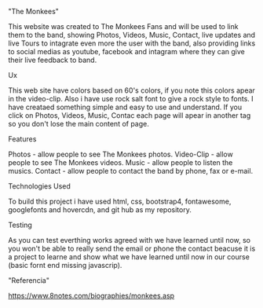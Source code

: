 "The Monkees"

This website was created to The Monkees Fans and will be used to link them to the band,
showing Photos, Videos, Music, Contact, live updates and live Tours
to intagrate even more the user with the band, also providing links to social medias
as youtube, facebook and intagram where they can give their live feedback to band.

Ux

This web site have colors based on 60's colors, if you note this colors apear in the video-clip.
Also i have use rock salt font to give a rock style to fonts.
I have creataed something simple and easy to use and understand.
If you click on Photos, Videos, Music, Contac each page will apear in another tag so you don't lose the main content of page.
 
 
Features

Photos - allow people to see The Monkees photos.
Video-Clip - allow people to see The Monkees videos.
Music - allow people to listen the musics.
Contact - allow people to contact the band by phone, fax or e-mail.

Technologies Used

To build this project i have used html, css, bootstrap4, fontawesome, googlefonts and hovercdn,
and git hub as my repository.

Testing

As you can test everthing works agreed with we have learned until now, so you won't be able to really send the email or phone the contact
beacuse it is a project to learne and show what we have learned until now in our course (basic fornt end missing javascrip).




"Referencia"

https://www.8notes.com/biographies/monkees.asp